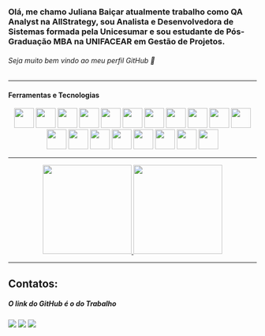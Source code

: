 ### Olá, me chamo Juliana Baiçar atualmente trabalho como QA Analyst na AllStrategy, sou Analista e Desenvolvedora de Sistemas formada pela Unicesumar e sou estudante de Pós-Graduação MBA na UNIFACEAR em Gestão de Projetos.

###### Seja muito bem vindo ao meu perfil GitHub 👋
---
#### Ferramentas e Tecnologias
<div align="center">
<img loading="lazy" src="https://cdn.jsdelivr.net/gh/devicons/devicon/icons/git/git-original.svg" width="40" height="40"/> <img loading="lazy" src="https://cdn.jsdelivr.net/gh/devicons/devicon@latest/icons/php/php-original.svg" width="40" height="40"/> <img loading="lazy" src="https://cdn.jsdelivr.net/gh/devicons/devicon@latest/icons/laravel/laravel-original.svg" width="40" height="40"/> <img loading="lazy" src="https://cdn.jsdelivr.net/gh/devicons/devicon@latest/icons/mysql/mysql-original.svg" width="40" height="40"/> <img loading="lazy" src="https://cdn.jsdelivr.net/gh/devicons/devicon@latest/icons/python/python-original-wordmark.svg" width="40" height="40"/> <img loading="lazy" src="https://cdn.jsdelivr.net/gh/devicons/devicon@latest/icons/html5/html5-plain-wordmark.svg" width="40" height="40" /> <img loading="lazy" src="https://cdn.jsdelivr.net/gh/devicons/devicon@latest/icons/css3/css3-original.svg" width="40" height="40" /> <img loading="lazy" src="https://cdn.jsdelivr.net/gh/devicons/devicon@latest/icons/javascript/javascript-original.svg" width="40" height="40" /> <img loading="lazy" src="https://cdn.jsdelivr.net/gh/devicons/devicon@latest/icons/postman/postman-original-wordmark.svg" width="40" height="40" /> <img loading="lazy" src="https://cdn.jsdelivr.net/gh/devicons/devicon@latest/icons/insomnia/insomnia-original-wordmark.svg" width="40" height="40" /> <img loading="lazy" src="https://cdn.jsdelivr.net/gh/devicons/devicon@latest/icons/react/react-original-wordmark.svg" width="40" height="40" /> <img loading="lazy" src="https://cdn.jsdelivr.net/gh/devicons/devicon@latest/icons/selenium/selenium-original.svg" width="40" height="40" /> <img loading="lazy" src="https://cdn.jsdelivr.net/gh/devicons/devicon@latest/icons/jira/jira-original-wordmark.svg" width="40" height="40" /> <img loading="lazy" src="https://cdn.jsdelivr.net/gh/devicons/devicon@latest/icons/unifiedmodelinglanguage/unifiedmodelinglanguage-original.svg" width="40" height="40"/> <img loading="lazy" src="https://cdn.jsdelivr.net/gh/devicons/devicon@latest/icons/tailwindcss/tailwindcss-original-wordmark.svg" width="40" height="40"/> <img loading="lazy" src="https://cdn.jsdelivr.net/gh/devicons/devicon@latest/icons/bootstrap/bootstrap-original-wordmark.svg" width="40" height="40"/>  <img loading="lazy" src="https://cdn.jsdelivr.net/gh/devicons/devicon@latest/icons/materialui/materialui-original.svg" width="40" height="40" />  <img loading="lazy" src="https://cdn.jsdelivr.net/gh/devicons/devicon@latest/icons/nodejs/nodejs-plain-wordmark.svg" width="40" height="40" /> <img loading="lazy" src="https://robotframework.org/img/RF.svg" width="40" height="40" />
</div>          
 
 ---  
 
<div align="center">
  <a href="https://github.com/julianabaicar">
    <img loading="lazy" height="180em" src="https://github-readme-stats.vercel.app/api/top-langs/?username=julianabaicar&layout=compact&langs_count=7&theme=dracula"/>
    <img loading="lazy" height="180em" src="https://github-readme-stats.vercel.app/api?username=julianabaicar&show_icons=true&theme=dracula&include_all_commits=true&count_private=true"/>
  </a>
</div>

---
## Contatos:
##### O link do GitHub é o do Trabalho

<div>
<a href = "mailto:baicarjuliana@gmail.com"><img loading="lazy" src="https://img.shields.io/badge/Gmail-D14836?style=for-the-badge&logo=gmail&logoColor=white" target="_blank"></a>
<a href="https://www.linkedin.com/in/juliana-baicar-silva?lipi=urn%3Ali%3Apage%3Ad_flagship3_profile_view_base_contact_details%3BVWSxpudgS%2Fecv1kJb8CbAw%3D%3D" target="_blank"><img loading="lazy" src="https://img.shields.io/badge/-LinkedIn-%230077B5?style=for-the-badge&logo=linkedin&logoColor=white" target="_blank"></a>   
 <a href="https://github.com/baicarjuliana"><img loading="lazy" src="https://img.shields.io/badge/GitHub-000000?style=for-the-badge&logo=github&logoColor=white" target="_blank"></a>
</div>
